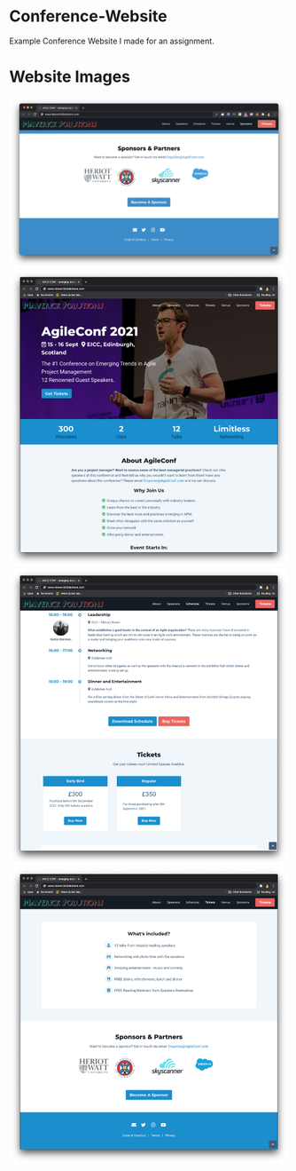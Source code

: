 # Conference-Website
Example Conference Website I made for an assignment.

# Website Images

![alt text](https://github.com/Darius0852/Conference-Website/blob/main/images/Screenshot%202021-04-08%20at%2010.28.22.png)
![alt text](https://github.com/Darius0852/Conference-Website/blob/main/images/Screenshot%202021-04-08%20at%2010.43.36.png)
![alt text](https://github.com/Darius0852/Conference-Website/blob/main/images/Screenshot%202021-04-08%20at%2010.45.31%20copy.png)
![alt text](https://github.com/Darius0852/Conference-Website/blob/main/images/Screenshot%202021-04-08%20at%2010.45.36.png)
